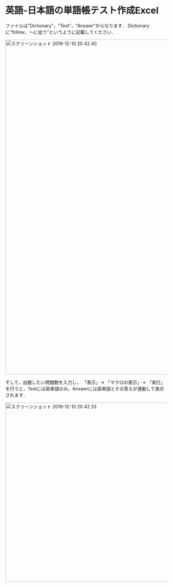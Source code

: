 <h1>英語-日本語の単語帳テスト作成Excel</h1>

ファイルは"Dictionary"，"Test"，"Answer"からなります．
Dictionaryに"follow，〜に従う"というように記載してください．

<img width="1047" alt="スクリーンショット 2019-12-10 20 42 40" src="https://user-images.githubusercontent.com/41103314/70526869-e3898280-1b8d-11ea-80e6-bca3f8880f27.png">

そして，出題したい問題数を入力し，
「表示」→ 「マクロの表示」→ 「実行」
を行うと，Testには英単語のみ，Answerには英単語とその答えが連動して表示されます．

<img width="560" alt="スクリーンショット 2019-12-10 20 42 33" src="https://user-images.githubusercontent.com/41103314/70526970-20ee1000-1b8e-11ea-8625-57239ebb2247.png">
